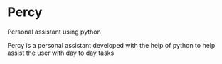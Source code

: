 # Percy
Personal assistant using python

Percy is a personal assistant developed with the help of python to help assist the user with day to day tasks
